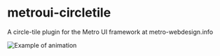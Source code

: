 metroui-circletile
==================

A circle-tile plugin for the Metro UI framework at metro-webdesign.info

![Example of animation](http://i.imgur.com/Duvch3w.gif)
